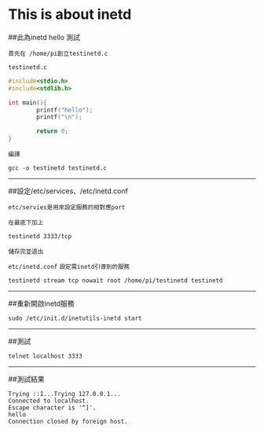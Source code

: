 # This is about inetd

##此為inetd hello 測試

`首先在 /home/pi創立testinetd.c`

`testinetd.c`

```c
#include<stdio.h>
#include<stdlib.h>

int main(){
        printf("hello");
        printf("\n");

        return 0;
}

```
`編譯`

`gcc -o testinetd testinetd.c`

---

##設定/etc/services、/etc/inetd.conf

`etc/servies是用來設定服務的相對應port`

`在最底下加上`

`testinetd 3333/tcp`

`儲存完並退出`

`etc/inetd.conf`
`設定需inetd引導到的服務`

`testinetd stream tcp nowait root /home/pi/testinetd testinetd`

---
##重新開啟inetd服務


```
sudo /etc/init.d/inetutils-inetd start
```
---
##測試

`telnet localhost 3333`

---

##測試結果

```
Trying ::1...Trying 127.0.0.1...
Connected to localhost.
Escape character is '^]'.
hello
Connection closed by foreign host.
```
